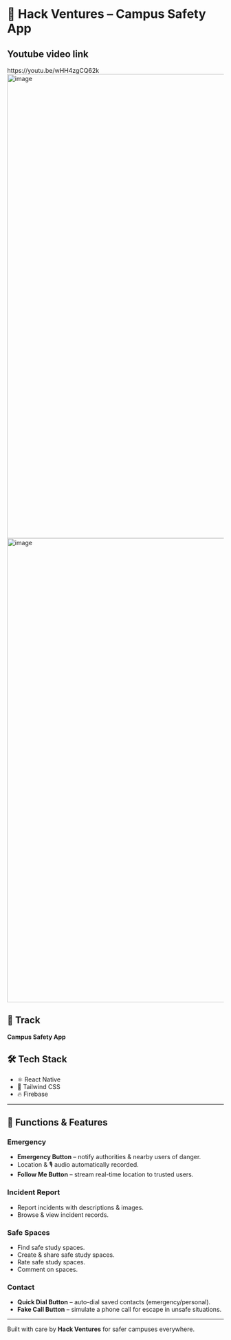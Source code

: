# 🚀 Hack Ventures – Campus Safety App  

<h2> Youtube video link </h2>
https://youtu.be/wHH4zgCQ62k

 <img width="1920" height="1080" alt="image" src="https://github.com/user-attachments/assets/b550be4b-ec9c-4457-aa9e-8624c419d537" />
 
 <img width="1920" height="1080" alt="image" src="https://github.com/user-attachments/assets/269af687-ec92-414a-8d66-4b2809bb1dc9" />

## 📌 Track  
**Campus Safety App**  

## 🛠 Tech Stack  
- ⚛️ React Native  
- 🎨 Tailwind CSS  
- 🔥 Firebase  

---

## 📱 Functions & Features  

###  Emergency
-  **Emergency Button** – notify authorities & nearby users of danger.  
-  Location & 🎙️ audio automatically recorded.  
-  **Follow Me Button** – stream real-time location to trusted users.  

###  Incident Report
-  Report incidents with descriptions & images.  
-  Browse & view incident records.  

###  Safe Spaces  
-  Find safe study spaces.  
-  Create & share safe study spaces.  
-  Rate safe study spaces.  
-  Comment on spaces.  

###  Contact
- **Quick Dial Button** – auto-dial saved contacts (emergency/personal).  
-  **Fake Call Button** – simulate a phone call for escape in unsafe situations.  

---

 Built with care by **Hack Ventures** for safer campuses everywhere.









